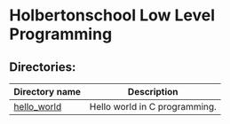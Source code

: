 # Holbertonschool Low Level Programming

## Directories:

| Directory name               | Description                   |
| ---------------------------- | ----------------------------- |
| [hello_world](./hello_world) | Hello world in C programming. |
